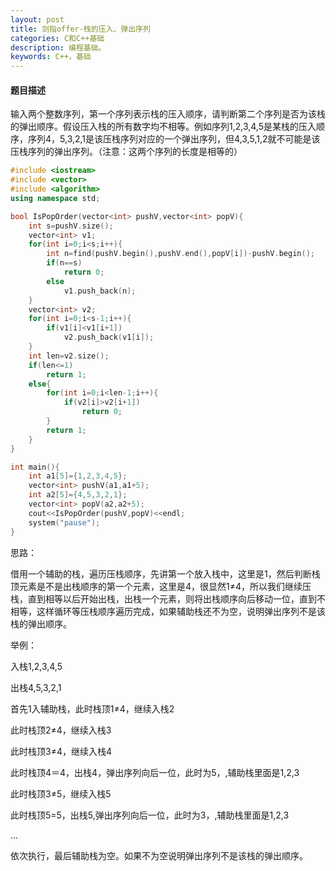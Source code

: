 ```yaml
---
layout: post
title: 剑指offer-栈的压入、弹出序列
categories: C和C++基础
description: 编程基础。
keywords: C++，基础
---
```


#### 题目描述

输入两个整数序列，第一个序列表示栈的压入顺序，请判断第二个序列是否为该栈的弹出顺序。假设压入栈的所有数字均不相等。例如序列1,2,3,4,5是某栈的压入顺序，序列4，5,3,2,1是该压栈序列对应的一个弹出序列，但4,3,5,1,2就不可能是该压栈序列的弹出序列。（注意：这两个序列的长度是相等的）

```cpp
#include <iostream>
#include <vector>
#include <algorithm>
using namespace std;

bool IsPopOrder(vector<int> pushV,vector<int> popV){
	int s=pushV.size();
	vector<int> v1;
	for(int i=0;i<s;i++){
		int n=find(pushV.begin(),pushV.end(),popV[i])-pushV.begin();
		if(n==s)
			return 0;
		else
			v1.push_back(n);
	}
	vector<int> v2;
	for(int i=0;i<s-1;i++){
		if(v1[i]<v1[i+1])
			v2.push_back(v1[i]);
	}
	int len=v2.size();
	if(len<=1)
		return 1;
	else{
		for(int i=0;i<len-1;i++){
			if(v2[i]>v2[i+1])
				return 0;
		}
		return 1;
	}
}

int main(){
	int a1[5]={1,2,3,4,5};
	vector<int> pushV(a1,a1+5);
	int a2[5]={4,5,3,2,1};
	vector<int> popV(a2,a2+5);
	cout<<IsPopOrder(pushV,popV)<<endl;
	system("pause");
}
```

思路：

借用一个辅助的栈，遍历压栈顺序，先讲第一个放入栈中，这里是1，然后判断栈顶元素是不是出栈顺序的第一个元素，这里是4，很显然1≠4，所以我们继续压栈，直到相等以后开始出栈，出栈一个元素，则将出栈顺序向后移动一位，直到不相等，这样循环等压栈顺序遍历完成，如果辅助栈还不为空，说明弹出序列不是该栈的弹出顺序。

举例：

入栈1,2,3,4,5

出栈4,5,3,2,1

首先1入辅助栈，此时栈顶1≠4，继续入栈2

此时栈顶2≠4，继续入栈3

此时栈顶3≠4，继续入栈4

此时栈顶4＝4，出栈4，弹出序列向后一位，此时为5，,辅助栈里面是1,2,3

此时栈顶3≠5，继续入栈5

此时栈顶5=5，出栈5,弹出序列向后一位，此时为3，,辅助栈里面是1,2,3

...

依次执行，最后辅助栈为空。如果不为空说明弹出序列不是该栈的弹出顺序。

